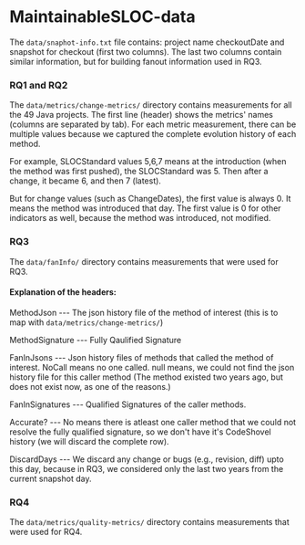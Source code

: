 # MaintainableSLOC-data


The `data/snaphot-info.txt` file contains: project name checkoutDate  and snapshot for checkout (first two columns). The last two columns contain similar information, but for building fanout information used in RQ3. 

### RQ1 and RQ2

The `data/metrics/change-metrics/` directory contains measurements for all the 49 Java projects. 
The first line (header) shows the metrics' names (columns are separated by tab). For each metric measurement, there can be multiple values because we captured the complete evolution history of each method. 

For example, SLOCStandard values 5,6,7 means at the introduction (when the method was first pushed), the SLOCStandard was 5. Then after a change, it became 6, and then 7 (latest).   

But for change values (such as ChangeDates), the first value is always 0. It means the method was introduced that day. The first value is 0 for other indicators as well, because the method was introduced, not modified.  

### RQ3 

The `data/fanInfo/` directory contains measurements that were used for RQ3.

#### Explanation of the headers:

MethodJson --- The json history file of the method of interest (this is to map with `data/metrics/change-metrics/`) 

MethodSignature --- Fully Qaulified Signature

FanInJsons     --- Json history files of methods that called the method of interest. NoCall means no one called. null means, we could not find the json history file for this caller method (The method existed two years ago, but does not exist now, as one of the reasons.)

FanInSignatures --- Qualified Signatures of the caller methods. 

Accurate? --- No means there is atleast one caller method that we could not resolve the fully qualified signature, so we don't have it's CodeShovel history (we will discard the complete row). 
 
DiscardDays --- We discard any change or bugs (e.g., revision, diff) upto this day, because in RQ3, we considered only the last two years from the current snapshot day.  

### RQ4 

The `data/metrics/quality-metrics/` directory contains measurements that were used for RQ4.
